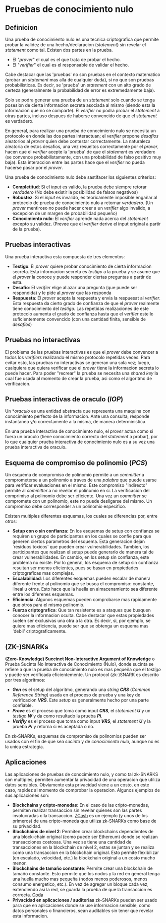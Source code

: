 # Pruebas de conocimiento nulo

## Definicion
Una prueba de conocimiento nulo es una tecnica criptografica que permite probar la validez de una hecho/declaracion (_statement_) sin revelar el _statement_ como tal. Existen dos partes en la prueba. 
- El "_prover_" el cual es el que trata de probar el hecho.
- El "_verifier_" el cual es el responsable de validar el hecho.

Cabe destacar que las 'pruebas' no son pruebas en el contexto matematico (probar un _statement_ mas alla de cualquier duda), si no que son pruebas probabilisticas. Es decir, se 'prueba' un _statement_ con un alto grado de certeza (generalmente la probabilidad de error es extremedamente baja).

Solo se podra generar una prueba de un _statement_ solo cuando se tenga posesion de cierta informacion secreta asociada al mismo (siendo esta la informacion que no se comparte). El _verifier_ no podra probar el _statement_ a otras partes, incluso despues de haberse convencido de que el _statement_ es verdadero. 

En general, para realizar una prueba de conocimiento nulo se necesita un protocolo en donde las dos partes interactuan; el _verifier_ propone _desafios_ aleatorios al _prover_ quien debe contestar correctamente. La naturaleza aleatoria de estos desafios, una vez resueltos correctamente por el _prover_, hacen que el _verifier_ acepte la 'prueba' de que el _statement_ es verdadero (se convence probabilistamente, con una probabilidad de falso positivo muy baja). Esta interaccion entre las partes hace que el _verifier_ no pueda hacerse pasar por el _prover_.

Una prueba de conocimiento nulo debe sastifacer los siguientes criterios:
- **Completitud**: Si el _input_ es valido, la prueba debe siempre retorar _verdadero_ (No debe existir la posibilidad de falsos negativos)
- **Robustez**: Si el _input_ es invalido, es teoricamente imposible engañar al protocolo de prueba de conocimiento nulo a retornar _verdadero_. (Un _prover_ mentiroso no puede hacer creer a un _verifier_ algo invalido, a excepcion de un margen de probabilidad pequeño)
- **Conocimiento nulo**: El _verifier_ aprende nada acerca del _statement_ excepto su validez. (Prevee que el _verifier_ derive el input original a partir de la prueba).

## Pruebas interactivas
Una prueba interactiva esta compuesta de tres elementos: 
- **Testigo**: El _prover_ quiere probar conocimiento de cierta informacion secreta. Esta informacion secreta es _testigo_ a la prueba y se asume que el _prover_ la conoce y puede responder ciertas preguntas a partir de esta. 
- **Desafio**: El _verifier_ elige al azar una pregunta (que puede ser respondida) y le pide al _prover_ que las responda
- **Respuesta**: El _prover_ acepta la respuesta y envia la respuesat al _verifier_. Esta respuesta da cierto grado de confianza de que el _prover_ realmente tiene conocimiento del _testigo_. Las repetidas realizaciones de este protocolo aumenta el grado de confianza hasta que el _verifier_ este lo suficientemente convencido (con una cantidad finita, sensible de _desafios_)

## Pruebas no interactivas
El problema de las pruebas interactivas es que el _prover_ debe convencer a todos los _verifiers_ realizando el mismo protocolo repetidas veces. Para evitar esto, las pruebas no interactivas se generan una sola vez; luego, cualquiera que quiera verificar que el _prover_ tiene la informacion secreta lo puede hacer. Para poder "recrear" la prueba se necesita una _shared key_ la cual fue usada al momento de crear la prueba, asi como el algoritmo de verificacion. 

## Pruebas interactivas de oraculo (_IOP_)
Un **oraculo* es una entidad abstracta que representa una maquina con conocimiento perfecto de la informacion. Ante una consulta, responde instantanea y/o correctamente a la misma, de manera deterministica. 

En una prueba interactiva de conocimiento nulo, el _prover_ actua como si fuera un oraculo (tiene conocimiento correcto del _statement_ a probar), por lo que cualquier prueba interactiva de conocimiento nulo es a su vez una prueba interactiva de oraculo.

## Esquema de compromiso de polinomio (_PCS_)
Un esquema de compromiso de polinomio permite a un _committer_ a comprometerse a un polinomio a traves de una _palabra_ que puede usarse para verificar evaluaciones en el mismo. Este compromiso "indirecto" permite al _committer_ a no revelar el polinomio en si. La verificacion del comprimiso al polinomio debe ser eficiente. 
Una vez un _committer_ se compromete con un polinomio, este no puede desligarse del mismo. Un compromiso debe corresponder a un polinomio especifico.

Existen multiples diferentes esquemas, los cuales se diferencias por, entre otros:
- **Setup con o sin confianza**: En los esquemas de setup con confianza se requiren un grupo de participantes en los cuales se confie para que generen ciertos parametros del esquema. Esta generacion dejan 'residuos toxicos' que pueden crear vulnerabilidades. Tambien, los participantes que realizan el setup puede generarlo de manera tal de crear vulnerabilidades. En cambio, en los setup sin confianza, este problema no existe. Por lo general, los esquema de setup sin confianza resultan ser menos eficientes, pues se basan en propiedades criptograficas mas complejas.
- **Escalabilidad**: Los diferentes esquemas pueden escalar de manera diferente frente al polinomio que se busca el compromiso: constante, lineal u otros. Esto hace que la huella en almacenamiento sea diferente entre los diferenes esquemas. 
- **Eficiencia**: Algunos esquemas pueden comprobarse mas rapidamente que otros para el mismo polinomio.
- **Fuerza criptografica**: Que tan resistente es a ataques que busquen conocer la informacion oculta.
Cabe destacar que estas propiedades suelen ser exclusivas una otra a la otra. Es decir, si, por ejemplo, se quiere mas eficiencia, puede ser que se obtenga un esquema mas 'debil' criptograficamente. 

## (ZK-)SNARKs
**(Zero-Knowledge) Succinct Non-Interactive Argument of Knowledge** o Prueba Sucinta No Interactiva de Conocimiento (Nulo), donde sucinta se refiere a que la prueba de conocimiento nulo es mas pequeña que el _testigo_ y puede ser verificada eficientemente. Un protocol (zk-)SNARK es descrito por tres algoritmos:
- **_Gen_** es el setup del algoritmo, generando una _string_ **_CRS_** (_Common Reference String_) usada en el proceso de prueba y una key de verificacion **_VRS_**. Este _setup_ es generalmente hecho por una parte confiable.
- **_Prove_** es el proceso que toma como input **_CRS_**, el _statement_ **_U_** y un _testigo_ **_W_** y da como resultado la prueba **_Pi_**.
- **_Verifiy_** es el proceso que toma como input **_VRS_**, el _statement_ **_U_** y la prueba **_Pi_** y retorna si es aceptada o no.

En zk-SNARKs, esquemas de compromiso de polinomios pueden ser usados con el fin de que sea _sucinto_ y de _conocimiento nulo_, aunque no es la unica estrategia. 


## Aplicaciones
Las aplicaciones de pruebas de conocimiento nulo, y como tal zk-SNARKS son multiples; permiten aumentar la privacidad de una operacion que utiliza datos sensibles. Obviamente esta privacidad viene a un costo, en este caso, rapidez al momento de comprobar la operacion. Algunos ejemplos de sus aplicaciones son:
- **Blockchains y cripto-monedas**: En el caso de las cripto-monedas, permiten realizar transaccion sin revelar quienes son las partes involucradas o la transaccion. [ZCash](https://z.cash/learn/what-are-zk-snarks/) es un ejemplo (y unos de los primeros) de una cripto-moneda que utiliza zk-SNARKs como base de su privacidad. 
- **Blockchains de nivel 2**: Permiten crear blockchains dependientes de una block-chain original (como puede ser Ethereum) donde se realizan transacciones costosas. Una vez se tiene una cantidad de transacciones en la blockchain de nivel 2, estas se juntan y se realiza como una transaccion en la blockchain original. Esto permite flexibilizar (en escalado, velocidad, etc.) la blockchain original a un costo mucho menor.
- **Blockchains de tamaño constante**: Permite crear una blockchain de tamaño constante. Esto permite que los nodos y la red en general tenga una huella mucho mas pequeña (nodos menos poderosos, menos consumo energetico, etc.). En vez de agregar un bloque cada vez, extendiendo asi la red, se guarda la prueba de que la transaccion es correcta. [Coda](https://codaprotocol.com/docs/)
- **Privacidad en aplicaciones / auditorias** zk-SNARKs pueden ser usado para que en aplicaciones donde se use informacion sensible, como datos personales o financieros, sean auditables sin tener que revelar esta informacion.  